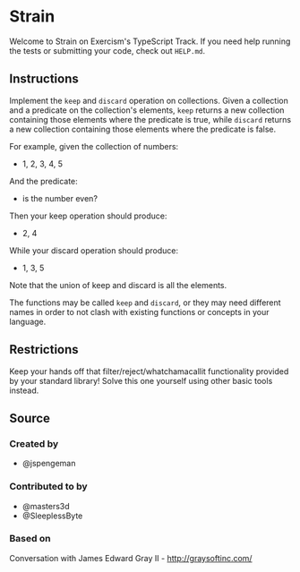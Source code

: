 # Strain

Welcome to Strain on Exercism's TypeScript Track.
If you need help running the tests or submitting your code, check out `HELP.md`.

## Instructions

Implement the `keep` and `discard` operation on collections.
Given a collection and a predicate on the collection's elements, `keep` returns a new collection containing those elements where the predicate is true, while `discard` returns a new collection containing those elements where the predicate is false.

For example, given the collection of numbers:

- 1, 2, 3, 4, 5

And the predicate:

- is the number even?

Then your keep operation should produce:

- 2, 4

While your discard operation should produce:

- 1, 3, 5

Note that the union of keep and discard is all the elements.

The functions may be called `keep` and `discard`, or they may need different names in order to not clash with existing functions or concepts in your language.

## Restrictions

Keep your hands off that filter/reject/whatchamacallit functionality provided by your standard library!
Solve this one yourself using other basic tools instead.

## Source

### Created by

- @jspengeman

### Contributed to by

- @masters3d
- @SleeplessByte

### Based on

Conversation with James Edward Gray II - http://graysoftinc.com/
